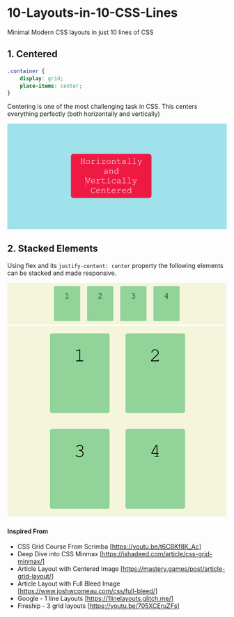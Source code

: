 # 10-Layouts-in-10-CSS-Lines
Minimal Modern CSS layouts in just 10 lines of CSS

## 1. Centered 

```css
.container {
    display: grid;
    place-items: center;
}
```
Centering is one of the most challenging task in CSS. This centers everything perfectly (both horizontally and vertically)

<img src="./Centered/screenshot.PNG">

## 2. Stacked Elements 

Using flex and its `justify-content: center` property the following elements can be stacked and made responsive. 

<img src="./Stacked-Elements/screenshot1.PNG">
<img src="./Stacked-Elements/screenshot2.PNG">


#### Inspired From

- CSS Grid Course From Scrimba [https://youtu.be/t6CBKf8K_Ac]
- Deep Dive into CSS Minmax [https://ishadeed.com/article/css-grid-minmax/]
- Article Layout with Centered Image [https://mastery.games/post/article-grid-layout/]
- Article Layout with Full Bleed Image [https://www.joshwcomeau.com/css/full-bleed/]
- Google - 1 line Layouts [https://1linelayouts.glitch.me/]
- Fireship - 3 grid layouts [https://youtu.be/705XCEruZFs]

